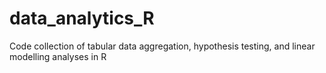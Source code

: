 # data_analytics_R
Code collection of tabular data aggregation, hypothesis testing, and linear modelling analyses in R